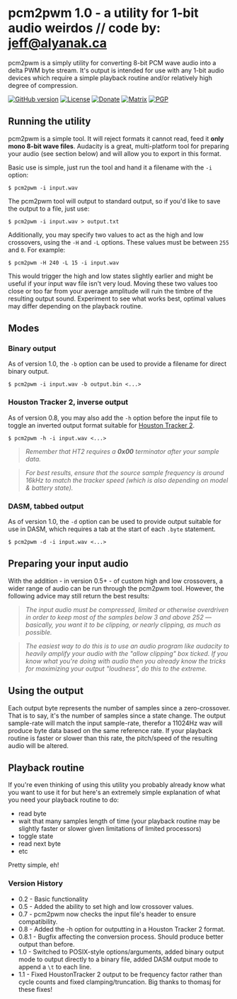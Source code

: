 # pcm2pwm 1.0 - a utility for 1-bit audio weirdos   // code by:  jeff@alyanak.ca
pcm2pwm is a simply utility for converting 8-bit PCM wave audio into a delta PWM byte stream.
It's output is intended for use with any 1-bit audio devices which require a simple playback
routine and/or relatively high degree of compression.

[![GitHub version](https://img.shields.io/github/release-pre/jeffalyanak/pcm2pwm.svg)](https://github.com/jeffalyanak/pcm2pwm/releases/latest)
[![License](https://img.shields.io/github/license/jeffalyanak/pcm2pwm.svg)](https://github.com/jeffalyanak/pcm2pwm/blob/development/LICENSE.txt)
[![Donate](https://img.shields.io/badge/donate--green.svg)](https://jeff.alyanak.ca/donate)
[![Matrix](https://img.shields.io/matrix/pcm2pwm:social.rights.ninja.svg)](https://matrix.to/#/#pcm2pwm:social.rights.ninja)
[![PGP](https://img.shields.io/keybase/pgp/jeffalyanak.svg?label=pgp)](https://jeff.alyanak.ca/pgp)

## Running the utility
pcm2pwm is a simple tool. It will reject formats it cannot read, feed it **only mono 8-bit wave files**. Audacity is a great, multi-platform tool for preparing your audio (see section below) and will allow you to export in this format.

Basic use is simple, just run the tool and hand it a filename with the `-i` option:

`$ pcm2pwm -i input.wav`

The pcm2pwm tool will output to standard output, so if you'd like to save the output to a file, just use:

`$ pcm2pwm -i input.wav > output.txt`

Additionally, you may specify two values to act as the high and low crossovers, using the `-H` and `-L` options. These values must be between `255` and `0`. For example:

`$ pcm2pwm -H 240 -L 15 -i input.wav`

This would trigger the high and low states slightly earlier and might be useful if your input wav file isn't very loud. Moving these two values too close or too far from your average amplitude will ruin the timbre of the resulting output sound. Experiment to see what works best, optimal values may differ depending on the playback routine.

## Modes

### Binary output
As of version 1.0, the `-b` option can be used to provide a filename for direct binary output.

`$ pcm2pwm -i input.wav -b output.bin <...>`

### Houston Tracker 2, inverse output
As of version 0.8, you may also add the `-h` option before the input file to toggle an inverted output format suitable for [Houston Tracker 2](https://github.com/utz82/HoustonTracker2).

`$ pcm2pwm -h -i input.wav <...>`

> _Remember that HT2 requires a <b>0x00</b> terminator after your sample data._

> _For best results, ensure that the source sample frequency is around 16kHz to match the tracker speed (which is also depending on model & battery state)._

### DASM, tabbed output
As of version 1.0, the `-d` option can be used to provide output suitable for use in DASM, which requires a tab at the start of each `.byte` statement.

`$ pcm2pwm -d -i input.wav <...>`

## Preparing your input audio
With the addition - in version 0.5+ - of custom high and low crossovers, a wider range of
audio can be run through the pcm2pwm tool. However, the following advice may still return
the best results:


> _The input audio must be compressed, limited or otherwise overdriven in order to keep most of the samples below 3 and above 252 — basically, you want it to be clipping, or nearly clipping, as much as possible._

> _The easiest way to do this is to use an audio program like audacity to heavily amplify your audio with the "allow clipping" box ticked. If you know what you're doing with audio then you already know the tricks for maximizing your output "loudness", do this to the extreme._

## Using the output
Each output byte represents the number of samples since a zero-crossover. That is
to say, it's the number of samples since a state change. The output sample-rate will
match the input sample-rate, therefor a 11024Hz wav will produce byte data based on
the same reference rate. If your playback routine is faster or slower than this rate,
the pitch/speed of the resulting audio will be altered.


## Playback routine
If you're even thinking of using this utility you probably already know what you want
to use it for but here's an extremely simple explanation of what you need your playback
routine to do:

  * read byte
  * wait that many samples length of time (your playback routine may be slightly faster or slower given limitations of limited processors)
  * toggle state
  * read next byte
  * etc

Pretty simple, eh!

### Version History

  * 0.2   - Basic functionality
  * 0.5   - Added the ability to set high and low crossover values.
  * 0.7   - pcm2pwm now checks the input file's header to ensure compatibility.
  * 0.8   - Added the -h option for outputting in a Houston Tracker 2 format.
  * 0.8.1 - Bugfix affecting the conversion process. Should produce better output than before.
  * 1.0   - Switched to POSIX-style options/arguments, added binary output mode to output directly to a binary file, added DASM output mode to append a `\t` to each line.
  * 1.1   - Fixed HoustonTracker 2 output to be frequency factor rather than cycle counts and fixed clamping/truncation. Big thanks to thomasj for these fixes!